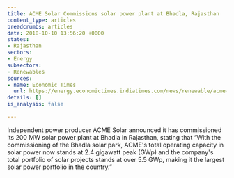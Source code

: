 ```yaml
---
title: ACME Solar Commissions solar power plant at Bhadla, Rajasthan
content_type: articles
breadcrumbs: articles
date: 2018-10-10 13:56:20 +0000
states:
- Rajasthan
sectors:
- Energy
subsectors:
- Renewables
sources:
- name: Economic Times
  url: https://energy.economictimes.indiatimes.com/news/renewable/acme-commissions-200-mw-solar-power-plant-at-bhadla/65908043
details: []
is_analysis: false

---
```

Independent power producer ACME Solar announced it has commissioned its 200 MW solar power plant at Bhadla in Rajasthan, stating that “With the commissioning of the Bhadla solar park, ACME's total operating capacity in solar power now stands at 2.4 gigawatt peak (GWp) and the company's total portfolio of solar projects stands at over 5.5 GWp, making it the largest solar power portfolio in the country.” 